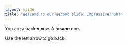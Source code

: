 ```yaml
---
layout: slide
title: "Welcome to our second slide! Impressive huh?"
---
```

You are a hacker now. A **insane** one.

Use the left arrow to go back!
